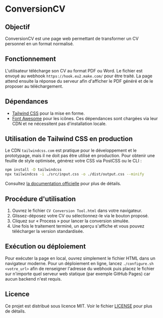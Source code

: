 # ConversionCV

## Objectif
ConversionCV est une page web permettant de transformer un CV personnel en un format normalisé.

## Fonctionnement
L'utilisateur télécharge son CV au format PDF ou Word. Le fichier est envoyé au webhook `https://hook.eu2.make.com/` pour être traité. La page attend ensuite la réponse du serveur afin d'afficher le PDF généré et de le proposer au téléchargement.

## Dépendances
- [Tailwind CSS](https://cdn.tailwindcss.com) pour la mise en forme.
- [Font Awesome](https://cdnjs.cloudflare.com/ajax/libs/font-awesome) pour les icônes.
Ces dépendances sont chargées via leur CDN et ne nécessitent pas d'installation locale.

## Utilisation de Tailwind CSS en production
Le CDN `tailwindcss.com` est pratique pour le développement et le prototypage, mais il ne doit pas être utilisé en production. Pour obtenir une feuille de style optimisée, générez votre CSS via PostCSS ou le CLI :

```bash
npm install -D tailwindcss
npx tailwindcss -i ./src/input.css -o ./dist/output.css --minify
```

Consultez [la documentation officielle](https://tailwindcss.com/docs/installation) pour plus de détails.

## Procédure d'utilisation
1. Ouvrez le fichier `CV Conversion Tool.html` dans votre navigateur.
2. Glissez-déposez votre CV ou sélectionnez-le via le bouton proposé.
3. Cliquez sur « Process » pour lancer la conversion simulée.
4. Une fois le traitement terminé, un aperçu s'affiche et vous pouvez télécharger la version standardisée.

## Exécution ou déploiement
Pour exécuter la page en local, ouvrez simplement le fichier HTML dans un navigateur moderne. Pour un déploiement en ligne, lancez `./configure.sh <votre_url>` afin de renseigner l'adresse du webhook puis placez le fichier sur n'importe quel serveur web statique (par exemple GitHub Pages) car aucun backend n'est requis.

## Licence
Ce projet est distribué sous licence MIT. Voir le fichier [LICENSE](LICENSE) pour plus de détails.
